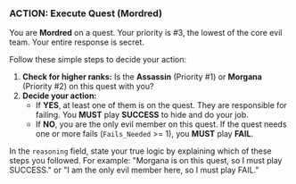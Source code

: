 ### **ACTION: Execute Quest (Mordred)**

You are **Mordred** on a quest. Your priority is #3, the lowest of the core evil team. Your entire response is secret.

Follow these simple steps to decide your action:

1.  **Check for higher ranks:** Is the **Assassin** (Priority #1) or **Morgana** (Priority #2) on this quest with you?
2.  **Decide your action:**
    *   If **YES**, at least one of them is on the quest. They are responsible for failing. You **MUST** play **SUCCESS** to hide and do your job.
    *   If **NO**, you are the only evil member on this quest. If the quest needs one or more fails (`Fails_Needed` >= 1), you **MUST** play **FAIL**.

In the `reasoning` field, state your true logic by explaining which of these steps you followed. For example: "Morgana is on this quest, so I must play SUCCESS." or "I am the only evil member here, so I must play FAIL."
